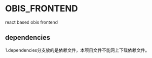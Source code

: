 # OBIS_FRONTEND
react based obis frontend 

## dependencies
1.dependencies分支放的是依赖文件，本项目文件不能网上下载依赖文件。
